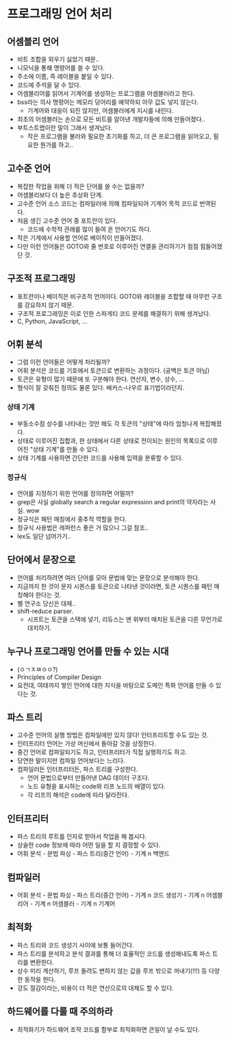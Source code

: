 # 프로그래밍 언어 처리

## 어셈블리 언어
- 비트 조합을 외우기 싫었기 때문..
- 니모닉을 통해 명령어를 쓸 수 있다.
- 주소에 이름, 즉 레이블을 붙일 수 있다.
- 코드에 주석을 달 수 있다.
- 어셈블리어를 읽어서 기계어를 생성하는 프로그램을 어셈블러라고 한다.
- bss라는 의사 명령어는 메모리 덩어리를 예약하되 아무 값도 넣지 않는다.
  - 기계어와 대응이 되진 않지만, 어셈블러에게 지시를 내린다.
- 최초의 어셈블러는 손으로 모든 비트를 알아낸 개발자들에 의해 만들어졌다..
- 부트스트랩이란 말이 그래서 생겨났다.
  - 작은 프로그램을 불러와 필요한 초기화를 하고, 더 큰 프로그램을 읽어오고, 필요한 뭔가를 하고..

## 고수준 언어
- 복잡한 작업을 위해 더 적은 단어를 쓸 수는 없을까?
- 어셈블리보다 더 높은 추상화 단계.
- 고수준 언어 소스 코드는 컴파일러에 의해 컴파일되어 기계어 목적 코드로 번역된다.
- 처음 생긴 고수준 언어 중 포트란이 있다.
  - 코드에 수학적 관례를 많이 들여 온 언어기도 하다.
- 작은 기게에서 사용할 언어로 베이직이 만들어졌다.
- 다만 이런 언어들은 GOTO와 줄 번호로 이루어진 연결을 관리하기가 점점 힘들어졌단 것.

## 구조적 프로그래밍
- 포트란이나 베이직은 비구조적 언어이다. GOTO와 레이블을 조합할 때 아무런 구조를 강요하지 않기 때문.
- 구조적 프로그래밍은 이로 인한 스파게티 코드 문제를 해결하기 위해 생겨났다.
- C, Python, JavaScript, ...

## 어휘 분석
- 그럼 이런 언어들은 어떻게 처리될까?
- 어휘 분석은 코드를 기호에서 토큰으로 변환하는 과정이다. (공백은 토큰 아님)
- 토큰은 유형이 많기 때문에 또 구분해야 한다. 연산자, 변수, 상수, ...
- 형식이 잘 갖춰진 정의도 물론 있다. 배커스-나우르 표기법이라던지.

### 상태 기계
- 부동소수점 상수를 나타내는 것만 해도 각 토큰의 "상태"에 따라 엄청나게 복잡해졌다.
- 상태로 이루어진 집합과, 한 상태에서 다른 상태로 전이되는 원인의 목록으로 이루어진 "상태 기계"를 만들 수 있다.
- 상태 기계를 사용하면 간단한 코드를 사용해 입력을 분류할 수 있다.

### 정규식
- 언어를 지정하기 위한 언어를 정의하면 어떨까?
- grep은 사실 globally search a regular expression and print의 약자라는 사실. wow
- 정규식은 패턴 매칭에서 중추적 역할을 한다.
- 정규식 사용법은 레퍼런스 좋은 거 많으니 그걸 참조..
- lex도 일단 넘어가기..

## 단어에서 문장으로
- 언어를 처리하려면 여러 단어를 모아 문법에 맞는 문장으로 분석해야 한다.
- 지금까지 한 것이 문자 시퀀스를 토큰으로 나타낸 것이라면, 토큰 시퀀스를 패턴 매칭해야 한다는 것.
- 벨 연구소 당신은 대체.. 
- shift-reduce parser.
  - 시프트는 토큰을 스택에 넣기, 리듀스는 맨 위부터 매치된 토큰을 다른 무언가로 대치하기.

## 누구나 프로그래밍 언어를 만들 수 있는 시대
- (ㅇㄱㅈㅉㅇㅇ?)
- Principles of Compiler Design
- 요컨대, 여태까지 쌓인 언어에 대한 지식을 바탕으로 도메인 특화 언어를 만들 수 있다는 것.

## 파스 트리
- 고수준 언어의 실행 방법은 컴파일에만 있지 않다! 인터프리트할 수도 있는 것.
- 인터프리터 언어는 가상 머신에서 돌아갈 것을 상정한다.
- 중간 언어로 컴파일되기도 하고, 인터프리터가 직접 실행하기도 하고.
- 당연한 말이지만 컴파일 언어보다는 느리다.
- 컴파일러든 인터프리터든, 파스 트리를 구성한다. 
  - 언어 문법으로부터 만들어낸 DAG 데이터 구조다.
  - 노드 유형을 표시하는 code와 리프 노드의 배열이 있다.
  - 각 리프의 해석은 code에 따라 달라진다.

## 인터프리터
- 파스 트리의 루트를 인자로 받아서 작업을 해 봅시다.
- 상술한 code 정보에 따라 어떤 일을 할 지 결정할 수 있다.
- 어휘 분석 - 문법 파싱 - 파스 트리(중간 언어) - 기계 n 백엔드

## 컴파일러
- 어휘 분석 - 문법 파싱 - 파스 트리(중간 언어) - 기계 n 코드 생성기 - 기계 n 어셈블리어 - 기계 n 어셈블러 - 기계 n 기계어

## 최적화
- 파스 트리와 코드 생성기 사이에 보통 들어간다.
- 파스 트리를 분석하고 분석 결과를 통해 더 효율적인 코드를 생성해내도록 파스 트리를 변환한다.
- 상수 미리 계산하기, 루프 돌려도 변하지 않는 값을 루프 밖으로 꺼내기(!!!) 등 다양한 동작을 한다.
- 강도 절감이라는, 비용이 더 적은 연산으로의 대체도 할 수 있다.

## 하드웨어를 다룰 때 주의하라
- 최적화기가 하드웨어 조작 코드를 함부로 최적화하면 큰일이 날 수도 있다.